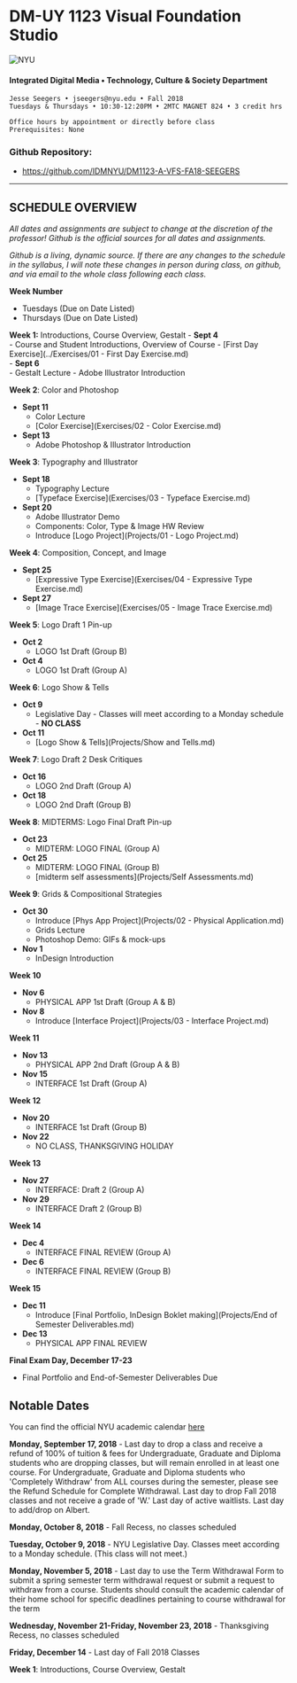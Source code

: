 # DM-UY 1123 Visual Foundation Studio

![NYU](../nyu_soe_logo.png)

#### Integrated Digital Media • Technology, Culture & Society Department 

```
Jesse Seegers • jseegers@nyu.edu • Fall 2018 
Tuesdays & Thursdays • 10:30-12:20PM • 2MTC MAGNET 824 • 3 credit hrs

Office hours by appointment or directly before class 
Prerequisites: None
```

### Github Repository: 

* https://github.com/IDMNYU/DM1123-A-VFS-FA18-SEEGERS

---

## SCHEDULE OVERVIEW

*All dates and assignments are subject to change at the discretion of the professor! Github is the official sources for all dates and assignments.* 

*Github is a living, dynamic source. If there are any changes to the schedule in the syllabus, I will note these changes in person during class, on github, and via email to the whole class following each class.*

**Week Number**

- Tuesdays (Due on Date Listed)
- Thursdays (Due on Date Listed)



**Week 1:** Introductions, Course Overview, Gestalt
    - **Sept 4**  
      - Course and Student Introductions, Overview of Course
      - [First Day Exercise](../Exercises/01 - First Day Exercise.md)  
    - **Sept 6**  
      - Gestalt Lecture
      - Adobe Illustrator Introduction

**Week 2**: Color and Photoshop

- **Sept 11**  
  - Color Lecture
  - [Color Exercise](Exercises/02 - Color Exercise.md)  
- **Sept 13**  
  - Adobe Photoshop & Illustrator Introduction

**Week 3**: Typography and Illustrator

- **Sept 18**  
  - Typography Lecture
  - [Typeface Exercise](Exercises/03 - Typeface Exercise.md)
- **Sept 20**  
  - Adobe Illustrator Demo
  - Components: Color, Type & Image HW Review  
  - Introduce [Logo Project](Projects/01 - Logo Project.md)

**Week 4**: Composition, Concept, and Image

- **Sept 25**  
  - [Expressive Type Exercise](Exercises/04 - Expressive Type Exercise.md)
- **Sept 27** 
  - [Image Trace Exercise](Exercises/05 - Image Trace Exercise.md)

**Week 5**: Logo Draft 1 Pin-up

- **Oct 2**  
  - LOGO 1st Draft (Group B)
- **Oct 4**  
  - LOGO 1st Draft (Group A)

**Week 6**: Logo Show & Tells

- **Oct 9**  
  - Legislative Day - Classes will meet according to a Monday schedule - **NO CLASS**
- **Oct 11**  
  - [Logo Show & Tells](Projects/Show and Tells.md)

**Week 7**: Logo Draft 2 Desk Critiques

- **Oct 16**  
  - LOGO 2nd Draft (Group A)
- **Oct 18**  
  - LOGO 2nd Draft (Group B)

**Week 8**: MIDTERMS: Logo Final Draft Pin-up  

- **Oct 23**
  - MIDTERM: LOGO FINAL (Group A)
- **Oct 25**
  - MIDTERM: LOGO FINAL (Group B)
  - [midterm self assessments](Projects/Self Assessments.md)

**Week 9**: Grids & Compositional Strategies

- **Oct 30**    
  - Introduce [Phys App Project](Projects/02 - Physical Application.md)
  - Grids Lecture
  - Photoshop Demo: GIFs & mock-ups
- **Nov 1**  
  - InDesign Introduction

**Week 10**

- **Nov 6**  
  - PHYSICAL APP 1st Draft (Group A & B)
- **Nov 8**  
  - Introduce [Interface Project](Projects/03 - Interface Project.md)

**Week 11**

- **Nov 13**  
  - PHYSICAL APP 2nd Draft (Group A & B)
- **Nov 15**  
  - INTERFACE 1st Draft (Group A)

**Week 12**

- **Nov 20**  
  - INTERFACE 1st Draft (Group B)
- **Nov 22**  
  - NO CLASS, THANKSGIVING HOLIDAY

**Week 13**

- **Nov 27**  
  - INTERFACE: Draft 2 (Group A)
- **Nov 29**  
  - INTERFACE Draft 2 (Group B) 

**Week 14**

- **Dec 4**   
  - INTERFACE FINAL REVIEW (Group A) 
- **Dec 6**  
  - INTERFACE FINAL REVIEW (Group B)

**Week 15**

- **Dec 11**    
  - Introduce [Final Portfolio, InDesign Boklet making](Projects/End of Semester Deliverables.md)
- **Dec 13**  
  - PHYSICAL APP FINAL REVIEW 

**Final Exam Day, December 17-23**

- Final Portfolio and End-of-Semester Deliverables Due





## Notable Dates

You can find the official NYU academic calendar [here](https://www.nyu.edu/registrar/calendars/university-academic-calendar.html#1184)

**Monday, September 17, 2018**  - Last day to drop a class and receive a refund of 100% of tuition & fees for Undergraduate, Graduate and Diploma students who are dropping classes, but will remain enrolled in at least one course. For Undergraduate, Graduate and Diploma students who 'Completely Withdraw' from ALL courses during the semester, please see the Refund Schedule for Complete Withdrawal. Last day to drop Fall 2018 classes and not receive a grade of 'W.' Last day of active waitlists. Last day to add/drop on Albert.

**Monday, October 8, 2018** -   Fall Recess, no classes scheduled 

**Tuesday, October 9, 2018** - NYU Legislative Day. Classes meet according to a Monday schedule. (This class will not meet.)

**Monday, November 5, 2018** - Last day to use the Term Withdrawal Form to submit a spring semester term withdrawal request or submit a request to withdraw from a course. Students should consult the academic calendar of their home school for specific deadlines pertaining to course withdrawal for the term

**Wednesday, November 21-Friday, November 23, 2018** - Thanksgiving Recess, no classes scheduled

**Friday, December 14** - Last day of Fall 2018 Classes

**Week 1**: Introductions, Course Overview, Gestalt
